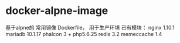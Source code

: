 # docker-alpne-image
基于alpne的 常用镜像 Dockerfile， 用于生产环境
已有模块：
nginx 1.10.1
mariadb 10.1.17
phalcon 3 + php5.6.25
redis 3.2
memeccache 1.4

